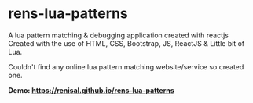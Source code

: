 # rens-lua-patterns
A lua pattern matching &amp; debugging application created with reactjs<br>
Created with the use of HTML, CSS, Bootstrap, JS, ReactJS & Little bit of Lua.

Couldn't find any online lua pattern matching website/service so created one.

<strong>Demo: https://renisal.github.io/rens-lua-patterns</strong>

